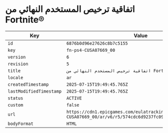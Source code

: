 # اتفاقية ترخيص المستخدم النهائي من Fortnite®

| Key | Value |
| --- | ----- |
| `id` | `6876b0d96e27626c8b7c5155` |
| `key` | `fn-ps4-CUSA07669_00` |
| `version` | `6` |
| `revision` | `5` |
| `title` | `اتفاقية ترخيص المستخدم النهائي من Fortnite®` |
| `locale` | `ar` |
| `createdTimestamp` | `2025-07-15T19:49:45.765Z` |
| `lastModifiedTimestamp` | `2025-07-15T19:49:45.765Z` |
| `status` | `ACTIVE` |
| `custom` | `false` |
| `url` | `https://cdn1.epicgames.com/eulatracking-download/fn-ps4-CUSA07669_00/ar/v6/r5/574cdc6d9237fc09a74781655ce9ae1b.pdf` |
| `bodyFormat` | `HTML` |
